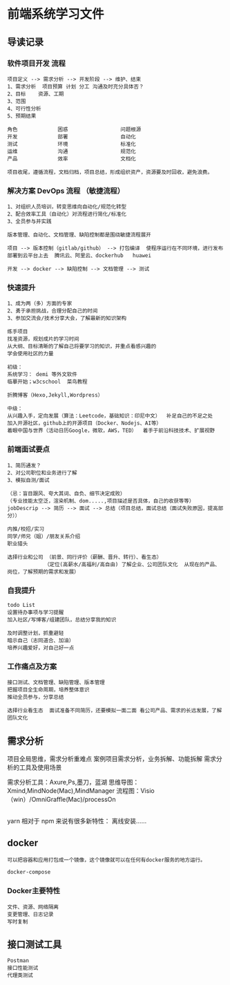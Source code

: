 # 前端系统学习文件
 ## 导读记录
  ### 软件项目开发   流程
    项目定义 --> 需求分析 --> 开发阶段 --> 维护、结束
    1、需求分析  项目预算 计划 分工 沟通及时充分具体否？
    2、目标    资源、工期
    3、范围
    4、可行性分析
    5、预期结果 
         
    角色             困惑                 问题根源
    开发             部署                 自动化
    测试             环境                 标准化
    运维             沟通                 规范化
    产品             效率                 文档化
         
    项目收尾，遵循流程，文档归档，项目总结，形成组织资产，资源要及时回收，避免浪费。

  ### 解决方案 DevOps 流程 （敏捷流程）
    1、对组织人员培训，转变思维向自动化/规范化转型
    2、配合效率工具（自动化）对流程进行简化/标准化
    3、全员参与并实践
 
    版本管理、自动化、文档管理、缺陷控制都是围绕敏捷流程展开
 
    项目 --> 版本控制（gitlab/github） --> 打包编译  使程序运行在不同环境，进行发布
    部署到云平台上去  腾讯云、阿里云、dockerhub   huawei 
 
    开发 --> docker --> 缺陷控制 --> 文档管理 --> 测试
 
  ### 快速提升
    1、成为两（多）方面的专家
    2、勇于承担挑战，合理分配自己的时间
    3、参加交流会/技术分享大会，了解最新的知识架构
     
    练手项目 
    找准资源，规划成片的学习时间
    从大纲、目标清晰的了解自己将要学习的知识，并重点看感兴趣的
    学会使用社区的力量
    
    初级：
    系统学习： demi 等外文软件
    临摹开始；w3cschool  菜鸟教程
     
    折腾博客（Hexo,Jekyll,Wordpress）
      
    中级： 
    从兴趣入手，定向发展（算法：Leetcode，基础知识：印尼中文）  补足自己的不足之处
    加入开源社区，github上的开源项目（Docker、Nodejs、AI等）
    着眼中国与世界（活动日历Google，微软，AWS，TED）  着手于前沿科技技术、扩展视野

  ### 前端面试要点
    1、简历通发？
    2、对公司职位和业务进行了解
    3、模拟自测/面试

    （忌：盲目跟风、夸大其词、自负、细节决定成败）
    （专业技能太空泛，渲染机制、dom.....,项目描述是否具体，自己的收获等等）
    jobDescrip --> 简历 --> 面试 --> 总结（项目总结，面试总结（面试失败原因，提高部分））
  
    内推/校招/实习
    同学/师兄（姐）/朋友关系介绍
    职业猎头
  
    选择行业和公司 （前景、同行评价（薪酬、晋升、转行）、看生态）
                （定位(高薪水/高福利/高自由) 了解企业、公司团队文化  从现在的产品、岗位，了解预期的需求和发展）
                
  ### 自我提升
    todo List 
    设置待办事项与学习提醒
    加入社区/写博客/组建团队，总结分享我的知识
  
    及时调整计划，抓重避轻
    暗示自己（志同道合、加油）
    培养兴趣爱好，对自己好一点
  
  ### 工作痛点及方案
    接口测试、文档管理、缺陷管理、版本管理
    把握项目全生命周期，培养整体意识
    推动全员参与，分享总结
  
    选择行业看生态  面试准备不同简历，还要模拟一面二面 看公司产品、需求的长远发展，了解团队文化
 ## 需求分析
   项目全局思维，需求分析重难点
   案例项目需求分析，业务拆解、功能拆解
   需求分析的工具及使用场景
   
   需求分析工具：Axure,Ps,墨刀，蓝湖
   思维导图：Xmind,MindNode(Mac),MindManager
   流程图：Visio（win）/OmniGraffle(Mac)/processOn
  
 
 ##  
   
   yarn 相对于 npm 来说有很多新特性： 离线安装......
   
 ## docker 
    可以把容器和应用打包成一个镜像，这个镜像就可以在任何有docker服务的地方运行。

    docker-compose
   ### Docker主要特性
    文件、资源、网络隔离
    变更管理、日志记录
    写时复制
 ## 接口测试工具
    Postman
    接口性能测试
    代理类测试
